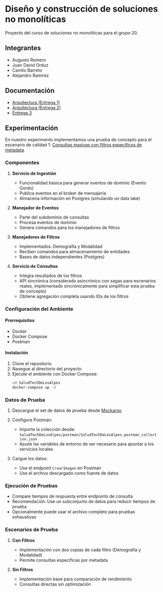 # Diseño y construcción de soluciones no monolíticas

Proyecto del curso de soluciones no monolíticas para el grupo 20.

## Integrantes

* Augusto Romero
* Juan David Orduz
* Camilo Barreto
* Alejandro Ramirez

## Documentación

* [Arquitectura (Entrega 1)](https://github.com/ramirez-alejo/miso-nomonoliticas-saludtech/wiki/Entrega-1)
* [Arquitectura (Entrega 2)](https://github.com/ramirez-alejo/miso-nomonoliticas-saludtech/wiki/Entrega-2)
* [Entrega 3](https://github.com/ramirez-alejo/miso-nomonoliticas-saludtech/wiki/Entrega-3)

## Experimentación

En nuestro experimento implementamos una prueba de concepto para el escenario de calidad 1: [Consultas masivas con filtros específicos de metadata](https://github.com/ramirez-alejo/miso-nomonoliticas-saludtech/wiki/Entrega-3#211-consultas-masivas-con-filtros-espec%C3%ADficos-de-metadata).

### Componentes

1. **Servicio de Ingestión**
   - Funcionalidad básica para generar eventos de dominio (Evento Gordo)
   - Publica eventos en el broker de mensajería
   - Almacena información en Postgres (simulando un data lake)

2. **Manejador de Eventos**
   - Parte del subdominio de consultas
   - Procesa eventos de dominio
   - Genera comandos para los manejadores de filtros

3. **Manejadores de Filtros**
   - Implementados: Demografía y Modalidad
   - Reciben comandos para almacenamiento de entidades
   - Bases de datos independientes (Postgres)

4. **Servicio de Consultas**
   - Integra resultados de los filtros
   - API sincrónica (considerado asincrónico con sagas para escenarios reales, implementado sincrónicamente para simplificar esta prueba de concepto)
   - Obtiene agregación completa usando IDs de los filtros

### Configuración del Ambiente

#### Prerrequisitos

- Docker
- Docker Compose
- Postman

#### Instalación

1. Clone el repositorio
2. Navegue al directorio del proyecto
3. Ejecute el ambiente con Docker Compose:
   ```bash
   cd SaludTechDeLosAlpes
   docker-compose up -d
   ```

### Datos de Prueba

1. Descargue el set de datos de prueba desde [Mockaroo](https://my.api.mockaroo.com/salud_tech_imagen.json?key=062d8850)

2. Configure Postman:
   - Importe la colección desde: `SaludTechDeLosAlpes/postman/SaludTechDeLosAlpes.postman_collection.json`
   - Ajuste las variables de entorno de ser necesario para apuntar a los servicios locales

3. Cargue los datos:
   - Use el endpoint `CrearImagen` en Postman
   - Use el archivo descargado como fuente de datos

### Ejecución de Pruebas

- Compare tiempos de respuesta entre endpoints de consulta
- Recomendación: Use un subconjunto de datos para reducir tiempos de prueba
- Opcionalmente puede usar el archivo completo para pruebas exhaustivas

### Escenarios de Prueba

1. **Con Filtros**
   - Implementación con dos copias de cada filtro (Demografía y Modalidad)
   - Permite consultas específicas por metadata

2. **Sin Filtros**
   - Implementación base para comparación de rendimiento
   - Consultas directas sin optimización
